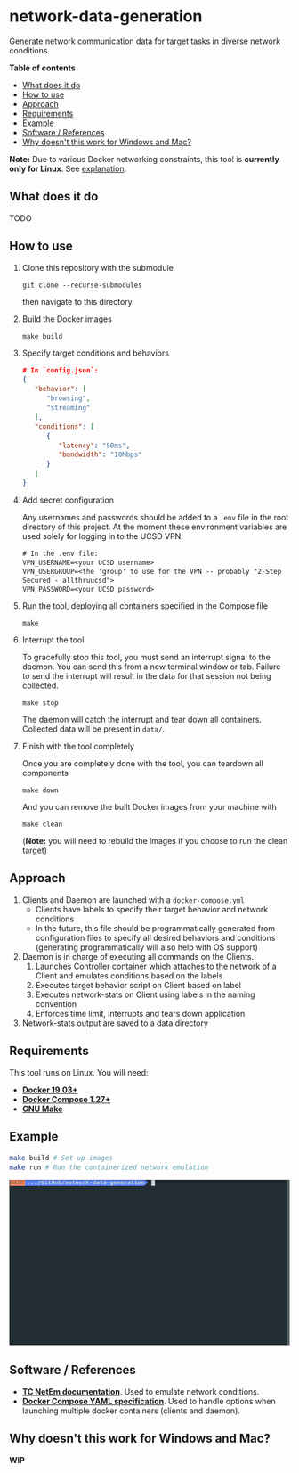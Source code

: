 # network-data-generation

Generate network communication data for target tasks in diverse network conditions.

**Table of contents**
- [What does it do](#what-does-it-do)
- [How to use](#how-to-use)
- [Approach](#approach)
- [Requirements](#requirements)
- [Example](#example)
- [Software / References](#software--references)
- [Why doesn't this work for Windows and Mac?](#why-doesnt-this-work-for-windows-and-mac)

**Note:** Due to various Docker networking constraints, this tool is **currently only for Linux**. See [explanation](networking-issues).

## What does it do

TODO

## How to use

1. Clone this repository with the submodule
   ```
   git clone --recurse-submodules
   ```
   then navigate to this directory.

2. Build the Docker images
   ```
   make build
   ```

3. Specify target conditions and behaviors

   ```json
   # In `config.json`:
   {
      "behavior": [
         "browsing",
         "streaming"
      ],
      "conditions": [
         {
            "latency": "50ms",
            "bandwidth": "10Mbps"
         }
      ]
   }
   ```

4. Add secret configuration

   Any usernames and passwords should be added to a `.env` file in the root directory of this project. At the moment these environment variables are used solely for logging in to the UCSD VPN.
   ```
   # In the .env file:
   VPN_USERNAME=<your UCSD username>
   VPN_USERGROUP=<the 'group' to use for the VPN -- probably "2-Step Secured - allthruucsd">
   VPN_PASSWORD=<your UCSD password>
   ```

5. Run the tool, deploying all containers specified in the Compose file
   ```
   make
   ```

6. Interrupt the tool
   
   To gracefully stop this tool, you must send an interrupt signal to the daemon. You can send this from a new terminal window or tab. Failure to send the interrupt will result in the data for that session not being collected.
   ```
   make stop
   ```

   The daemon will catch the interrupt and tear down all containers. Collected data will be present in `data/`.

7. Finish with the tool completely
   
   Once you are completely done with the tool, you can teardown all components
   ```
   make down
   ```
   And you can remove the built Docker images from your machine with
   ```
   make clean
   ```
   (**Note:** you will need to rebuild the images if you choose to run the clean target)

## Approach

1. Clients and Daemon are launched with a `docker-compose.yml`
   - Clients have labels to specify their target behavior and network conditions
   - In the future, this file should be programmatically generated from configuration files to specify all desired behaviors and conditions (generating programmatically will also help with OS support)
2. Daemon is in charge of executing all commands on the Clients.
   1. Launches Controller container which attaches to the network of a Client and emulates conditions based on the labels
   2. Executes target behavior script on Client based on label
   3. Executes network-stats on Client using labels in the naming convention
   4. Enforces time limit, interrupts and tears down application
3. Network-stats output are saved to a data directory

## Requirements

This tool runs on Linux. You will need:
- [**Docker 19.03+**](https://docs.docker.com/get-docker/)
- [**Docker Compose 1.27+**](https://docs.docker.com/compose/install/)
- [**GNU Make**](https://www.gnu.org/software/make/)

## Example

```bash
make build # Set up images
make run # Run the containerized network emulation
```

![](docs/media/demo.gif)

## Software / References

- [netem]: https://wiki.linuxfoundation.org/networking/netem
  [**TC NetEm documentation**][netem]. Used to emulate network conditions.
- [compose]: https://github.com/compose-spec/compose-spec/blob/master/spec.md
  [**Docker Compose YAML specification**][compose]. Used to handle options when launching multiple docker containers (clients and daemon).

[networking-issues]: []
## Why doesn't this work for Windows and Mac?

**WIP**
